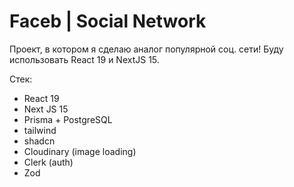 # Faceb | Social Network

Проект, в котором я сделаю аналог популярной соц. сети! Буду использовать React 19 и NextJS 15.

Стек: 

* React 19
* Next JS 15
* Prisma + PostgreSQL
* tailwind
* shadcn
* Cloudinary (image loading)
* Clerk (auth)
* Zod